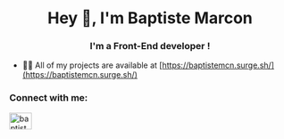 <h1 align="center">Hey 👋, I'm Baptiste Marcon</h1>
<h3 align="center">I'm a Front-End developer !</h3>

- 👨‍💻 All of my projects are available at [https://baptistemcn.surge.sh/](https://baptistemcn.surge.sh/)

<h3 align="left">Connect with me:</h3>
<p align="left">
<a href="https://www.linkedin.com/in/baptiste-marcon/" target="blank"><img align="center" src="https://raw.githubusercontent.com/rahuldkjain/github-profile-readme-generator/master/src/images/icons/Social/linked-in-alt.svg" alt="baptistemcn" height="30" width="40" /></a>
</p>
